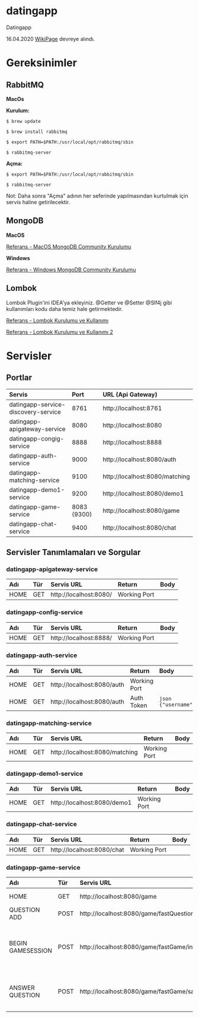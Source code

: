 # datingapp
Datingapp

16.04.2020 [WikiPage](https://github.com/volkanulutas/datingapp/wiki) devreye alındı. 

# Gereksinimler

## RabbitMQ

**MacOs**

**Kurulum:**

`$ brew update`

`$ brew install rabbitmq`

`$ export PATH=$PATH:/usr/local/opt/rabbitmq/sbin`

`$ rabbitmq-server`

**Açma:**

`$ export PATH=$PATH:/usr/local/opt/rabbitmq/sbin`

`$ rabbitmq-server`

Not: Daha sonra "Açma" adının her seferinde yapılmasından kurtulmak için servis haline getirilecektir.

## MongoDB

**MacOS**

[Referans - MacOS MongoDB Community Kurulumu](https://docs.mongodb.com/manual/tutorial/install-mongodb-on-os-x/)

**Windows** 

[Referans - Windows MongoDB Community Kurulumu](https://docs.mongodb.com/manual/tutorial/install-mongodb-on-windows/)

## Lombok 

Lombok Plugin'ini IDEA'ya ekleyiniz. @Getter ve @Setter @Slf4j gibi kullanımları kodu daha temiz hale getirmektedir.

[Referans - Lombok Kurulumu ve Kullanımı](https://medium.com/kodgemisi/project-lombok-6d2490df8adf)

[Referans - Lombok Kurulumu ve Kullanımı 2](http://ilkaygunel.com/blog/2016/lokbok-nedir-ornek-kod/)

# Servisler

## Portlar

| Servis                               | Port            | URL (Api Gateway)              |
| :------------                        |:----------------| :------------------------------|
| datingapp-service-discovery-service  | 8761            | http://localhost:8761          |
| datingapp-apigateway-service         | 8080            | http://localhost:8080          |
| datingapp-congig-service             | 8888            | http://localhost:8888          |
| datingapp-auth-service               | 9000            | http://localhost:8080/auth     |
| datingapp-matching-service           | 9100            | http://localhost:8080/matching |
| datingapp-demo1-service              | 9200            | http://localhost:8080/demo1    |
| datingapp-game-service               | 8083 (9300)     | http://localhost:8080/game     |
| datingapp-chat-service               | 9400            | http://localhost:8080/chat     |

## Servisler Tanımlamaları ve Sorgular

### datingapp-apigateway-service


| Adı          | Tür   | Servis URL                   | Return                                                | Body         |
|:-------------| :-----|:-----------------------------| :-----------------------------------------------------|:---------------|
| HOME         | GET   | http://localhost:8080/       |  Working Port                                         ||

### datingapp-config-service

| Adı          | Tür   | Servis URL                   | Return                                                | Body         |
|:-------------| :-----|:-----------------------------| :-----------------------------------------------------|:---------------|
| HOME         | GET   | http://localhost:8888/       | Working Port                                          ||

### datingapp-auth-service

| Adı          | Tür   | Servis URL                      | Return                                                | Body         |
|:-------------| :-----|:--------------------------------| :-----------------------------------------------------|:---------------|
| HOME         | GET   | http://localhost:8080/auth      | Working Port                                          ||
| HOME         | GET   | http://localhost:8080/auth      | Auth Token                                            | ```json {"username":"admin","password":"admin"} ```|


### datingapp-matching-service

| Adı          | Tür   | Servis URL                      | Return                                                | Body         |
|:-------------| :-----|:--------------------------------| :-----------------------------------------------------|:---------------|
| HOME         | GET   | http://localhost:8080/matching  | Working Port                                          ||

### datingapp-demo1-service

| Adı          | Tür   | Servis URL                      | Return                                                | Body         |
|:-------------| :-----|:--------------------------------| :-----------------------------------------------------|:---------------|
| HOME         | GET   | http://localhost:8080/demo1     | Working Port                                          ||

### datingapp-chat-service

| Adı          | Tür   | Servis URL                      | Return                                                | Body         |
|:-------------| :-----|:--------------------------------| :-----------------------------------------------------|:---------------|
| HOME         | GET   | http://localhost:8080/chat      | Working Port                                          ||

### datingapp-game-service

| Adı          | Tür   | Servis URL                                            | Return                                                | Body         |
|:-------------| :-----|:------------------------------------------------------| :-----------------------------------------------------|:---------------|
| HOME         | GET   | http://localhost:8080/game                            | Working Port                                          ||
| QUESTION ADD | POST  | http://localhost:8080/game/fastQuestion/saveAll       | |```json {"username":"admin","password":"admin"} ```|
| BEGIN GAMESESSION | POST   | http://localhost:8080/game/fastGame/initiateGameSession || ```json { "gameType": "FAST_DATE", "firstParticipant": { "id":"test_user_id_1", "nickname": "ManOfHonor", "featureList": null }, "secondParticipant": { "id":"test_user_id_2", "nickname": "OtherNickname", "featureList": null } }``` |
| ANSWER QUESTION | POST   | http://localhost:8080/game/fastGame/saveAnswer ||{ ```json "gameSessionId": "5e8b48b3d9e2a2097c111621", "questionId": "5e8b0678d9e2a221c0927174", "participantId": "test_user_id_1", "content": "Soru cevaplandı." }``` |
        
